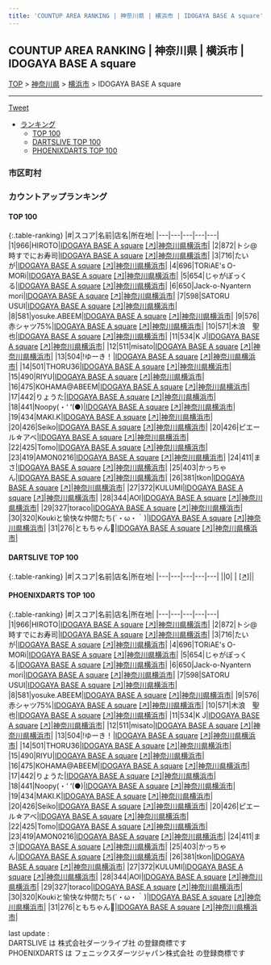 ```yaml
---
title: 'COUNTUP AREA RANKING | 神奈川県 | 横浜市 | IDOGAYA BASE A square'
---
```

## COUNTUP AREA RANKING | 神奈川県 | 横浜市 | IDOGAYA BASE A square

[TOP](/darts/rank/) > [神奈川県](/darts/rank/神奈川県/) > [横浜市](/darts/rank/神奈川県/横浜市/) > IDOGAYA BASE A square

___

<a href="https://twitter.com/share?ref_src=twsrc%5Etfw" data-text="COUNTUP AREA RANKING | 神奈川県横浜市IDOGAYA BASE A square" class="twitter-share-button" data-hashtags="DARTSLIVE,PHOENIXDARTS,darts,ダーツ" data-show-count="false">Tweet</a>

* [ランキング](#カウントアップランキング)
    * [TOP 100](#top-100)
    * [DARTSLIVE TOP 100](#dartslive-top-100)
    * [PHOENIXDARTS TOP 100](#phoenixdarts-top-100)

### 市区町村

<ul>

</ul>

### カウントアップランキング

#### TOP 100



{:.table-ranking}
|#|スコア|名前|店名|所在地|
|---|---|---|---|---|
|1|966|<span class="rank-name-pd">HIROTO</span>|<a href="/darts/rank/shops/93740.html">IDOGAYA BASE A square</a> <a href="https://vs.phoenixdarts.com/jp/shop/shopDetailInfo/s_93740?s_seq=93740">[↗]</a>|<a href="/darts/rank/神奈川県/横浜市">神奈川県横浜市</a>|
|2|872|<span class="rank-name-pd">トシ@時すでにお寿司</span>|<a href="/darts/rank/shops/93740.html">IDOGAYA BASE A square</a> <a href="https://vs.phoenixdarts.com/jp/shop/shopDetailInfo/s_93740?s_seq=93740">[↗]</a>|<a href="/darts/rank/神奈川県/横浜市">神奈川県横浜市</a>|
|3|716|<span class="rank-name-pd">たいが</span>|<a href="/darts/rank/shops/93740.html">IDOGAYA BASE A square</a> <a href="https://vs.phoenixdarts.com/jp/shop/shopDetailInfo/s_93740?s_seq=93740">[↗]</a>|<a href="/darts/rank/神奈川県/横浜市">神奈川県横浜市</a>|
|4|696|<span class="rank-name-pd">TORiAE&#x27;s O-MORi</span>|<a href="/darts/rank/shops/93740.html">IDOGAYA BASE A square</a> <a href="https://vs.phoenixdarts.com/jp/shop/shopDetailInfo/s_93740?s_seq=93740">[↗]</a>|<a href="/darts/rank/神奈川県/横浜市">神奈川県横浜市</a>|
|5|654|<span class="rank-name-pd">じゃがぽっくる</span>|<a href="/darts/rank/shops/93740.html">IDOGAYA BASE A square</a> <a href="https://vs.phoenixdarts.com/jp/shop/shopDetailInfo/s_93740?s_seq=93740">[↗]</a>|<a href="/darts/rank/神奈川県/横浜市">神奈川県横浜市</a>|
|6|650|<span class="rank-name-pd">Jack-o-Nyantern mori</span>|<a href="/darts/rank/shops/93740.html">IDOGAYA BASE A square</a> <a href="https://vs.phoenixdarts.com/jp/shop/shopDetailInfo/s_93740?s_seq=93740">[↗]</a>|<a href="/darts/rank/神奈川県/横浜市">神奈川県横浜市</a>|
|7|598|<span class="rank-name-pd">SATORU  USUI</span>|<a href="/darts/rank/shops/93740.html">IDOGAYA BASE A square</a> <a href="https://vs.phoenixdarts.com/jp/shop/shopDetailInfo/s_93740?s_seq=93740">[↗]</a>|<a href="/darts/rank/神奈川県/横浜市">神奈川県横浜市</a>|
|8|581|<span class="rank-name-pd">yosuke.ABEEM</span>|<a href="/darts/rank/shops/93740.html">IDOGAYA BASE A square</a> <a href="https://vs.phoenixdarts.com/jp/shop/shopDetailInfo/s_93740?s_seq=93740">[↗]</a>|<a href="/darts/rank/神奈川県/横浜市">神奈川県横浜市</a>|
|9|576|<span class="rank-name-pd">赤シャツ75%</span>|<a href="/darts/rank/shops/93740.html">IDOGAYA BASE A square</a> <a href="https://vs.phoenixdarts.com/jp/shop/shopDetailInfo/s_93740?s_seq=93740">[↗]</a>|<a href="/darts/rank/神奈川県/横浜市">神奈川県横浜市</a>|
|10|571|<span class="rank-name-pd">木浪　聖也</span>|<a href="/darts/rank/shops/93740.html">IDOGAYA BASE A square</a> <a href="https://vs.phoenixdarts.com/jp/shop/shopDetailInfo/s_93740?s_seq=93740">[↗]</a>|<a href="/darts/rank/神奈川県/横浜市">神奈川県横浜市</a>|
|11|534|<span class="rank-name-pd">K J</span>|<a href="/darts/rank/shops/93740.html">IDOGAYA BASE A square</a> <a href="https://vs.phoenixdarts.com/jp/shop/shopDetailInfo/s_93740?s_seq=93740">[↗]</a>|<a href="/darts/rank/神奈川県/横浜市">神奈川県横浜市</a>|
|12|511|<span class="rank-name-pd">misato</span>|<a href="/darts/rank/shops/93740.html">IDOGAYA BASE A square</a> <a href="https://vs.phoenixdarts.com/jp/shop/shopDetailInfo/s_93740?s_seq=93740">[↗]</a>|<a href="/darts/rank/神奈川県/横浜市">神奈川県横浜市</a>|
|13|504|<span class="rank-name-pd">!ゆーき！</span>|<a href="/darts/rank/shops/93740.html">IDOGAYA BASE A square</a> <a href="https://vs.phoenixdarts.com/jp/shop/shopDetailInfo/s_93740?s_seq=93740">[↗]</a>|<a href="/darts/rank/神奈川県/横浜市">神奈川県横浜市</a>|
|14|501|<span class="rank-name-pd">THORU36</span>|<a href="/darts/rank/shops/93740.html">IDOGAYA BASE A square</a> <a href="https://vs.phoenixdarts.com/jp/shop/shopDetailInfo/s_93740?s_seq=93740">[↗]</a>|<a href="/darts/rank/神奈川県/横浜市">神奈川県横浜市</a>|
|15|490|<span class="rank-name-pd">RIYU</span>|<a href="/darts/rank/shops/93740.html">IDOGAYA BASE A square</a> <a href="https://vs.phoenixdarts.com/jp/shop/shopDetailInfo/s_93740?s_seq=93740">[↗]</a>|<a href="/darts/rank/神奈川県/横浜市">神奈川県横浜市</a>|
|16|475|<span class="rank-name-pd">KOHAMA@ABEEM</span>|<a href="/darts/rank/shops/93740.html">IDOGAYA BASE A square</a> <a href="https://vs.phoenixdarts.com/jp/shop/shopDetailInfo/s_93740?s_seq=93740">[↗]</a>|<a href="/darts/rank/神奈川県/横浜市">神奈川県横浜市</a>|
|17|442|<span class="rank-name-pd">りょうた</span>|<a href="/darts/rank/shops/93740.html">IDOGAYA BASE A square</a> <a href="https://vs.phoenixdarts.com/jp/shop/shopDetailInfo/s_93740?s_seq=93740">[↗]</a>|<a href="/darts/rank/神奈川県/横浜市">神奈川県横浜市</a>|
|18|441|<span class="rank-name-pd">Noopy(・‘ ‘(●)</span>|<a href="/darts/rank/shops/93740.html">IDOGAYA BASE A square</a> <a href="https://vs.phoenixdarts.com/jp/shop/shopDetailInfo/s_93740?s_seq=93740">[↗]</a>|<a href="/darts/rank/神奈川県/横浜市">神奈川県横浜市</a>|
|19|434|<span class="rank-name-pd">MAKI.K</span>|<a href="/darts/rank/shops/93740.html">IDOGAYA BASE A square</a> <a href="https://vs.phoenixdarts.com/jp/shop/shopDetailInfo/s_93740?s_seq=93740">[↗]</a>|<a href="/darts/rank/神奈川県/横浜市">神奈川県横浜市</a>|
|20|426|<span class="rank-name-pd">Seiko</span>|<a href="/darts/rank/shops/93740.html">IDOGAYA BASE A square</a> <a href="https://vs.phoenixdarts.com/jp/shop/shopDetailInfo/s_93740?s_seq=93740">[↗]</a>|<a href="/darts/rank/神奈川県/横浜市">神奈川県横浜市</a>|
|20|426|<span class="rank-name-pd">ピエール☆アベ</span>|<a href="/darts/rank/shops/93740.html">IDOGAYA BASE A square</a> <a href="https://vs.phoenixdarts.com/jp/shop/shopDetailInfo/s_93740?s_seq=93740">[↗]</a>|<a href="/darts/rank/神奈川県/横浜市">神奈川県横浜市</a>|
|22|425|<span class="rank-name-pd">Tomo</span>|<a href="/darts/rank/shops/93740.html">IDOGAYA BASE A square</a> <a href="https://vs.phoenixdarts.com/jp/shop/shopDetailInfo/s_93740?s_seq=93740">[↗]</a>|<a href="/darts/rank/神奈川県/横浜市">神奈川県横浜市</a>|
|23|419|<span class="rank-name-pd">AMON0216</span>|<a href="/darts/rank/shops/93740.html">IDOGAYA BASE A square</a> <a href="https://vs.phoenixdarts.com/jp/shop/shopDetailInfo/s_93740?s_seq=93740">[↗]</a>|<a href="/darts/rank/神奈川県/横浜市">神奈川県横浜市</a>|
|24|411|<span class="rank-name-pd">まさ</span>|<a href="/darts/rank/shops/93740.html">IDOGAYA BASE A square</a> <a href="https://vs.phoenixdarts.com/jp/shop/shopDetailInfo/s_93740?s_seq=93740">[↗]</a>|<a href="/darts/rank/神奈川県/横浜市">神奈川県横浜市</a>|
|25|403|<span class="rank-name-pd">かっちゃん</span>|<a href="/darts/rank/shops/93740.html">IDOGAYA BASE A square</a> <a href="https://vs.phoenixdarts.com/jp/shop/shopDetailInfo/s_93740?s_seq=93740">[↗]</a>|<a href="/darts/rank/神奈川県/横浜市">神奈川県横浜市</a>|
|26|381|<span class="rank-name-pd">tkon</span>|<a href="/darts/rank/shops/93740.html">IDOGAYA BASE A square</a> <a href="https://vs.phoenixdarts.com/jp/shop/shopDetailInfo/s_93740?s_seq=93740">[↗]</a>|<a href="/darts/rank/神奈川県/横浜市">神奈川県横浜市</a>|
|27|372|<span class="rank-name-pd">KULUMI</span>|<a href="/darts/rank/shops/93740.html">IDOGAYA BASE A square</a> <a href="https://vs.phoenixdarts.com/jp/shop/shopDetailInfo/s_93740?s_seq=93740">[↗]</a>|<a href="/darts/rank/神奈川県/横浜市">神奈川県横浜市</a>|
|28|344|<span class="rank-name-pd">AOI</span>|<a href="/darts/rank/shops/93740.html">IDOGAYA BASE A square</a> <a href="https://vs.phoenixdarts.com/jp/shop/shopDetailInfo/s_93740?s_seq=93740">[↗]</a>|<a href="/darts/rank/神奈川県/横浜市">神奈川県横浜市</a>|
|29|327|<span class="rank-name-pd">toraco</span>|<a href="/darts/rank/shops/93740.html">IDOGAYA BASE A square</a> <a href="https://vs.phoenixdarts.com/jp/shop/shopDetailInfo/s_93740?s_seq=93740">[↗]</a>|<a href="/darts/rank/神奈川県/横浜市">神奈川県横浜市</a>|
|30|320|<span class="rank-name-pd">Koukiと愉快な仲間たち(´・ω・｀)</span>|<a href="/darts/rank/shops/93740.html">IDOGAYA BASE A square</a> <a href="https://vs.phoenixdarts.com/jp/shop/shopDetailInfo/s_93740?s_seq=93740">[↗]</a>|<a href="/darts/rank/神奈川県/横浜市">神奈川県横浜市</a>|
|31|276|<span class="rank-name-pd">ともちゃん🎯</span>|<a href="/darts/rank/shops/93740.html">IDOGAYA BASE A square</a> <a href="https://vs.phoenixdarts.com/jp/shop/shopDetailInfo/s_93740?s_seq=93740">[↗]</a>|<a href="/darts/rank/神奈川県/横浜市">神奈川県横浜市</a>|


#### DARTSLIVE TOP 100



{:.table-ranking}
|#|スコア|名前|店名|所在地|
|---|---|---|---|---|
||0|<span class="rank-name-dl"> </span>|<a href="/darts/rank/shops/.html"></a> <a href="">[↗]</a>|<a href="/darts/rank//"></a>|


#### PHOENIXDARTS TOP 100



{:.table-ranking}
|#|スコア|名前|店名|所在地|
|---|---|---|---|---|
|1|966|<span class="rank-name-pd">HIROTO</span>|<a href="/darts/rank/shops/93740.html">IDOGAYA BASE A square</a> <a href="https://vs.phoenixdarts.com/jp/shop/shopDetailInfo/s_93740?s_seq=93740">[↗]</a>|<a href="/darts/rank/神奈川県/横浜市">神奈川県横浜市</a>|
|2|872|<span class="rank-name-pd">トシ@時すでにお寿司</span>|<a href="/darts/rank/shops/93740.html">IDOGAYA BASE A square</a> <a href="https://vs.phoenixdarts.com/jp/shop/shopDetailInfo/s_93740?s_seq=93740">[↗]</a>|<a href="/darts/rank/神奈川県/横浜市">神奈川県横浜市</a>|
|3|716|<span class="rank-name-pd">たいが</span>|<a href="/darts/rank/shops/93740.html">IDOGAYA BASE A square</a> <a href="https://vs.phoenixdarts.com/jp/shop/shopDetailInfo/s_93740?s_seq=93740">[↗]</a>|<a href="/darts/rank/神奈川県/横浜市">神奈川県横浜市</a>|
|4|696|<span class="rank-name-pd">TORiAE&#x27;s O-MORi</span>|<a href="/darts/rank/shops/93740.html">IDOGAYA BASE A square</a> <a href="https://vs.phoenixdarts.com/jp/shop/shopDetailInfo/s_93740?s_seq=93740">[↗]</a>|<a href="/darts/rank/神奈川県/横浜市">神奈川県横浜市</a>|
|5|654|<span class="rank-name-pd">じゃがぽっくる</span>|<a href="/darts/rank/shops/93740.html">IDOGAYA BASE A square</a> <a href="https://vs.phoenixdarts.com/jp/shop/shopDetailInfo/s_93740?s_seq=93740">[↗]</a>|<a href="/darts/rank/神奈川県/横浜市">神奈川県横浜市</a>|
|6|650|<span class="rank-name-pd">Jack-o-Nyantern mori</span>|<a href="/darts/rank/shops/93740.html">IDOGAYA BASE A square</a> <a href="https://vs.phoenixdarts.com/jp/shop/shopDetailInfo/s_93740?s_seq=93740">[↗]</a>|<a href="/darts/rank/神奈川県/横浜市">神奈川県横浜市</a>|
|7|598|<span class="rank-name-pd">SATORU  USUI</span>|<a href="/darts/rank/shops/93740.html">IDOGAYA BASE A square</a> <a href="https://vs.phoenixdarts.com/jp/shop/shopDetailInfo/s_93740?s_seq=93740">[↗]</a>|<a href="/darts/rank/神奈川県/横浜市">神奈川県横浜市</a>|
|8|581|<span class="rank-name-pd">yosuke.ABEEM</span>|<a href="/darts/rank/shops/93740.html">IDOGAYA BASE A square</a> <a href="https://vs.phoenixdarts.com/jp/shop/shopDetailInfo/s_93740?s_seq=93740">[↗]</a>|<a href="/darts/rank/神奈川県/横浜市">神奈川県横浜市</a>|
|9|576|<span class="rank-name-pd">赤シャツ75%</span>|<a href="/darts/rank/shops/93740.html">IDOGAYA BASE A square</a> <a href="https://vs.phoenixdarts.com/jp/shop/shopDetailInfo/s_93740?s_seq=93740">[↗]</a>|<a href="/darts/rank/神奈川県/横浜市">神奈川県横浜市</a>|
|10|571|<span class="rank-name-pd">木浪　聖也</span>|<a href="/darts/rank/shops/93740.html">IDOGAYA BASE A square</a> <a href="https://vs.phoenixdarts.com/jp/shop/shopDetailInfo/s_93740?s_seq=93740">[↗]</a>|<a href="/darts/rank/神奈川県/横浜市">神奈川県横浜市</a>|
|11|534|<span class="rank-name-pd">K J</span>|<a href="/darts/rank/shops/93740.html">IDOGAYA BASE A square</a> <a href="https://vs.phoenixdarts.com/jp/shop/shopDetailInfo/s_93740?s_seq=93740">[↗]</a>|<a href="/darts/rank/神奈川県/横浜市">神奈川県横浜市</a>|
|12|511|<span class="rank-name-pd">misato</span>|<a href="/darts/rank/shops/93740.html">IDOGAYA BASE A square</a> <a href="https://vs.phoenixdarts.com/jp/shop/shopDetailInfo/s_93740?s_seq=93740">[↗]</a>|<a href="/darts/rank/神奈川県/横浜市">神奈川県横浜市</a>|
|13|504|<span class="rank-name-pd">!ゆーき！</span>|<a href="/darts/rank/shops/93740.html">IDOGAYA BASE A square</a> <a href="https://vs.phoenixdarts.com/jp/shop/shopDetailInfo/s_93740?s_seq=93740">[↗]</a>|<a href="/darts/rank/神奈川県/横浜市">神奈川県横浜市</a>|
|14|501|<span class="rank-name-pd">THORU36</span>|<a href="/darts/rank/shops/93740.html">IDOGAYA BASE A square</a> <a href="https://vs.phoenixdarts.com/jp/shop/shopDetailInfo/s_93740?s_seq=93740">[↗]</a>|<a href="/darts/rank/神奈川県/横浜市">神奈川県横浜市</a>|
|15|490|<span class="rank-name-pd">RIYU</span>|<a href="/darts/rank/shops/93740.html">IDOGAYA BASE A square</a> <a href="https://vs.phoenixdarts.com/jp/shop/shopDetailInfo/s_93740?s_seq=93740">[↗]</a>|<a href="/darts/rank/神奈川県/横浜市">神奈川県横浜市</a>|
|16|475|<span class="rank-name-pd">KOHAMA@ABEEM</span>|<a href="/darts/rank/shops/93740.html">IDOGAYA BASE A square</a> <a href="https://vs.phoenixdarts.com/jp/shop/shopDetailInfo/s_93740?s_seq=93740">[↗]</a>|<a href="/darts/rank/神奈川県/横浜市">神奈川県横浜市</a>|
|17|442|<span class="rank-name-pd">りょうた</span>|<a href="/darts/rank/shops/93740.html">IDOGAYA BASE A square</a> <a href="https://vs.phoenixdarts.com/jp/shop/shopDetailInfo/s_93740?s_seq=93740">[↗]</a>|<a href="/darts/rank/神奈川県/横浜市">神奈川県横浜市</a>|
|18|441|<span class="rank-name-pd">Noopy(・‘ ‘(●)</span>|<a href="/darts/rank/shops/93740.html">IDOGAYA BASE A square</a> <a href="https://vs.phoenixdarts.com/jp/shop/shopDetailInfo/s_93740?s_seq=93740">[↗]</a>|<a href="/darts/rank/神奈川県/横浜市">神奈川県横浜市</a>|
|19|434|<span class="rank-name-pd">MAKI.K</span>|<a href="/darts/rank/shops/93740.html">IDOGAYA BASE A square</a> <a href="https://vs.phoenixdarts.com/jp/shop/shopDetailInfo/s_93740?s_seq=93740">[↗]</a>|<a href="/darts/rank/神奈川県/横浜市">神奈川県横浜市</a>|
|20|426|<span class="rank-name-pd">Seiko</span>|<a href="/darts/rank/shops/93740.html">IDOGAYA BASE A square</a> <a href="https://vs.phoenixdarts.com/jp/shop/shopDetailInfo/s_93740?s_seq=93740">[↗]</a>|<a href="/darts/rank/神奈川県/横浜市">神奈川県横浜市</a>|
|20|426|<span class="rank-name-pd">ピエール☆アベ</span>|<a href="/darts/rank/shops/93740.html">IDOGAYA BASE A square</a> <a href="https://vs.phoenixdarts.com/jp/shop/shopDetailInfo/s_93740?s_seq=93740">[↗]</a>|<a href="/darts/rank/神奈川県/横浜市">神奈川県横浜市</a>|
|22|425|<span class="rank-name-pd">Tomo</span>|<a href="/darts/rank/shops/93740.html">IDOGAYA BASE A square</a> <a href="https://vs.phoenixdarts.com/jp/shop/shopDetailInfo/s_93740?s_seq=93740">[↗]</a>|<a href="/darts/rank/神奈川県/横浜市">神奈川県横浜市</a>|
|23|419|<span class="rank-name-pd">AMON0216</span>|<a href="/darts/rank/shops/93740.html">IDOGAYA BASE A square</a> <a href="https://vs.phoenixdarts.com/jp/shop/shopDetailInfo/s_93740?s_seq=93740">[↗]</a>|<a href="/darts/rank/神奈川県/横浜市">神奈川県横浜市</a>|
|24|411|<span class="rank-name-pd">まさ</span>|<a href="/darts/rank/shops/93740.html">IDOGAYA BASE A square</a> <a href="https://vs.phoenixdarts.com/jp/shop/shopDetailInfo/s_93740?s_seq=93740">[↗]</a>|<a href="/darts/rank/神奈川県/横浜市">神奈川県横浜市</a>|
|25|403|<span class="rank-name-pd">かっちゃん</span>|<a href="/darts/rank/shops/93740.html">IDOGAYA BASE A square</a> <a href="https://vs.phoenixdarts.com/jp/shop/shopDetailInfo/s_93740?s_seq=93740">[↗]</a>|<a href="/darts/rank/神奈川県/横浜市">神奈川県横浜市</a>|
|26|381|<span class="rank-name-pd">tkon</span>|<a href="/darts/rank/shops/93740.html">IDOGAYA BASE A square</a> <a href="https://vs.phoenixdarts.com/jp/shop/shopDetailInfo/s_93740?s_seq=93740">[↗]</a>|<a href="/darts/rank/神奈川県/横浜市">神奈川県横浜市</a>|
|27|372|<span class="rank-name-pd">KULUMI</span>|<a href="/darts/rank/shops/93740.html">IDOGAYA BASE A square</a> <a href="https://vs.phoenixdarts.com/jp/shop/shopDetailInfo/s_93740?s_seq=93740">[↗]</a>|<a href="/darts/rank/神奈川県/横浜市">神奈川県横浜市</a>|
|28|344|<span class="rank-name-pd">AOI</span>|<a href="/darts/rank/shops/93740.html">IDOGAYA BASE A square</a> <a href="https://vs.phoenixdarts.com/jp/shop/shopDetailInfo/s_93740?s_seq=93740">[↗]</a>|<a href="/darts/rank/神奈川県/横浜市">神奈川県横浜市</a>|
|29|327|<span class="rank-name-pd">toraco</span>|<a href="/darts/rank/shops/93740.html">IDOGAYA BASE A square</a> <a href="https://vs.phoenixdarts.com/jp/shop/shopDetailInfo/s_93740?s_seq=93740">[↗]</a>|<a href="/darts/rank/神奈川県/横浜市">神奈川県横浜市</a>|
|30|320|<span class="rank-name-pd">Koukiと愉快な仲間たち(´・ω・｀)</span>|<a href="/darts/rank/shops/93740.html">IDOGAYA BASE A square</a> <a href="https://vs.phoenixdarts.com/jp/shop/shopDetailInfo/s_93740?s_seq=93740">[↗]</a>|<a href="/darts/rank/神奈川県/横浜市">神奈川県横浜市</a>|
|31|276|<span class="rank-name-pd">ともちゃん🎯</span>|<a href="/darts/rank/shops/93740.html">IDOGAYA BASE A square</a> <a href="https://vs.phoenixdarts.com/jp/shop/shopDetailInfo/s_93740?s_seq=93740">[↗]</a>|<a href="/darts/rank/神奈川県/横浜市">神奈川県横浜市</a>|


<div class="footer border-top border-gray-light mt-5 pt-3 text-right text-gray">
    last update : <span style="font-weight: italic" id="foot_last_modified"></span><br />
    DARTSLIVE は 株式会社ダーツライブ社 の登録商標です<br />
    PHOENIXDARTS は フェニックスダーツジャパン株式会社 の登録商標です<br />
</div>

<script src="https://cdnjs.cloudflare.com/ajax/libs/jquery.tablesorter/2.31.3/js/jquery.tablesorter.min.js" integrity="sha512-qzgd5cYSZcosqpzpn7zF2ZId8f/8CHmFKZ8j7mU4OUXTNRd5g+ZHBPsgKEwoqxCtdQvExE5LprwwPAgoicguNg==" crossorigin="anonymous" referrerpolicy="no-referrer"></script>
<link rel="stylesheet" href="https://cdnjs.cloudflare.com/ajax/libs/jquery.tablesorter/2.31.3/css/theme.default.min.css" integrity="sha512-wghhOJkjQX0Lh3NSWvNKeZ0ZpNn+SPVXX1Qyc9OCaogADktxrBiBdKGDoqVUOyhStvMBmJQ8ZdMHiR3wuEq8+w==" crossorigin="anonymous" referrerpolicy="no-referrer" />
<script>
$(function() {
    $(".table-ranking").tablesorter({sortList:[[0, 0]]});
    $("#foot_last_modified").text(formatDate(new Date(document.lastModified), 'yyyy-MM-dd HH:mm:ss'));
});
</script>

<script async src="https://platform.twitter.com/widgets.js" charset="utf-8"></script>